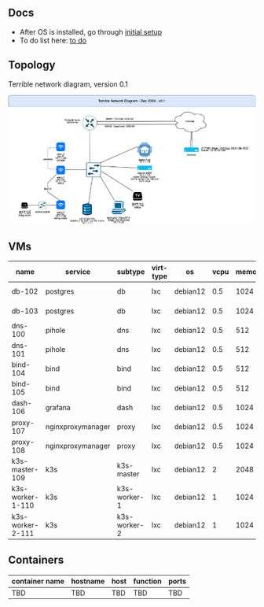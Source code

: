 ## Docs
- After OS is installed, go through [initial setup](docs/initial_setup.md)
- To do list here: [to do](docs/todo.md)

## Topology

Terrible network diagram, version 0.1

![terrible_diagram](docs/n25.drawio.png)


## VMs

| name             | service           | subtype      | virt-type | os       | vcpu | memory | rootfs | data-path                  | data-quota | ip         | internal-dns                | service-dns             | service-role | vrrp | vrrp-ip   | host dns  | service_ip |
| ---------------- | ----------------- | ------------ | --------- | -------- | ---- | ------ | ------ | -------------------------- | ---------- | ---------- | --------------------------- | ----------------------- | ------------ | ---- | --------- | --------- | ---------- |
| db-102           | postgres          | db           | lxc       | debian12 | 0.5  | 1024   | 8      | /mnt/data/postres          | 80         | 10.2.2.102 | db-102.blurer.net           | db.blurer.net           | primary      | 100  | 10.2.2.12 | 10.2.2.10 | 102        |
| db-103           | postgres          | db           | lxc       | debian12 | 0.5  | 1024   | 8      | /mnt/data/postres          | 80         | 10.2.2.103 | db-103.blurer.net           | db.blurer.net           | standby      | 50   | 10.2.2.12 | 10.2.2.10 | 103        |
| dns-100          | pihole            | dns          | lxc       | debian12 | 0.5  | 512    | 8      | /mnt/data/dns-100          | 16         | 10.2.2.100 | dns-100.blurer.net          | dns.blurer.net          | primary      | 100  | 10.2.2.10 | 1.1.1.1   | 100        |
| dns-101          | pihole            | dns          | lxc       | debian12 | 0.5  | 512    | 8      | /mnt/data/dns-101          | 16         | 10.2.2.101 | dns-101.blurer.net          | dns.blurer.net          | secondary    | 50   | 10.2.2.10 | 8.8.8.8   | 101        |
| bind-104         | bind              | bind         | lxc       | debian12 | 0.5  | 512    | 8      | /mnt/data/bind-104         | 16         | 10.2.2.104 | bind-104.blurer.net         | bind.blurer.net         | primary      | 100  | 10.2.2.11 | 10.2.2.10 | 104        |
| bind-105         | bind              | bind         | lxc       | debian12 | 0.5  | 512    | 8      | /mnt/data/bind-105         | 16         | 10.2.2.105 | bind-105.blurer.net         | bind.blurer.net         | secondary    | 50   | 10.2.2.11 | 10.2.2.10 | 105        |
| dash-106         | grafana           | dash         | lxc       | debian12 | 0.5  | 1024   | 8      | /mnt/data/dash-106         | 16         | 10.2.2.106 | dash-106.blurer.net         | dash.blurer.net         | n/a          | n/a  | n/a       | 10.2.2.12 | 106        |
| proxy-107        | nginxproxymanager | proxy        | lxc       | debian12 | 0.5  | 1024   | 8      | /mnt/data/proxy-107        | 16         | 10.2.2.107 | proxy-107.blurer.net        | proxy.blurer.net        | primary      | 100  | 10.2.2.13 | 10.2.2.10 | 107        |
| proxy-108        | nginxproxymanager | proxy        | lxc       | debian12 | 0.5  | 1024   | 8      | /mnt/data/proxy-108        | 16         | 10.2.2.108 | proxy-108.blurer.net        | proxy.blurer.net        | secondary    | 50   | 10.2.2.13 | 10.2.2.10 | 108        |
| k3s-master-109   | k3s               | k3s-master   | lxc       | debian12 | 2    | 2048   | 16     | /mnt/data/k3s-master-109   | 16         | 10.2.2.109 | k3s-master-109.blurer.net   | k3s-master.blurer.net   | n/a          | n/a  | n/a       | 10.2.2.10 | 109        |
| k3s-worker-1-110 | k3s               | k3s-worker-1 | lxc       | debian12 | 1    | 1024   | 8      | /mnt/data/k3s-worker-1-110 | 8          | 10.2.2.110 | k3s-worker-1-110.blurer.net | k3s-worker-1.blurer.net | n/a          | n/a  | n/a       | 10.2.2.10 | 110        |
| k3s-worker-2-111 | k3s               | k3s-worker-2 | lxc       | debian12 | 1    | 1024   | 8      | /mnt/data/k3s-worker-2-111 | 8          | 10.2.2.111 | k3s-worker-2-111.blurer.net | k3s-worker-2.blurer.net | n/a          | n/a  | n/a       | 10.2.2.10 | 111        |

## Containers

| container name | hostname | host | function | ports |
| -------------- | -------- | ---- | -------- | ----- |
| TBD            | TBD      | TBD  | TBD      | TBD   |

